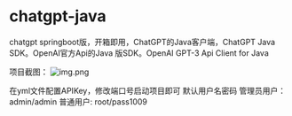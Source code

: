 # chatgpt-java
chatgpt springboot版，开箱即用，ChatGPT的Java客户端，ChatGPT Java SDK。OpenAI官方Api的Java 版SDK。OpenAI GPT-3 Api Client for Java

项目截图：
![img.png]([doc/img.png](https://s3.bmp.ovh/imgs/2023/03/24/91ad328924360b4a.png))

在yml文件配置APIKey，修改端口号启动项目即可
默认用户名密码
管理员用户：admin/admin
普通用户: root/pass1009
